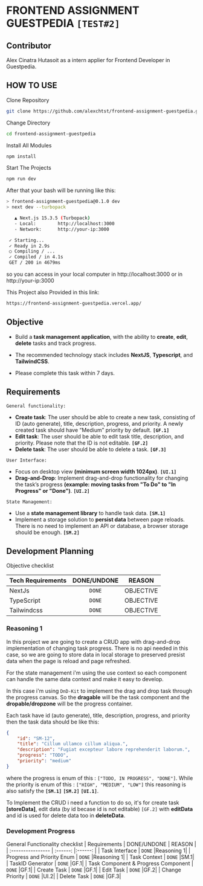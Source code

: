 # FRONTEND ASSIGNMENT GUESTPEDIA `[TEST#2]`

## Contributor
Alex Cinatra Hutasoit as a intern applier for Frontend Developer in Guestpedia.

## HOW TO USE
Clone Repository
```bash
git clone https://github.com/alexchtst/frontend-assignment-guestpedia.git
```

Change Directory
```bash
cd frontend-assignment-guestpedia
```

Install All Modules
```bash
npm install
```

Start The Projects
```bash
npm run dev
```

After that your bash will be running like this:
```bash
> frontend-assignment-guestpedia@0.1.0 dev
> next dev --turbopack

   ▲ Next.js 15.3.5 (Turbopack)
   - Local:        http://localhost:3000
   - Network:      http://your-ip:3000

 ✓ Starting...
 ✓ Ready in 2.9s
 ○ Compiling / ...
 ✓ Compiled / in 4.1s
 GET / 200 in 4679ms
```
so you can access in your local computer in http://localhost:3000 or in http://your-ip:3000

This Project also Provided in this link: 
```bash
https://frontend-assignment-guestpedia.vercel.app/
```

## Objective
- Build a **task management application**, with the ability to **create**, **edit**, **delete**
tasks and track progress.

- The recommended technology stack includes **NextJS**, **Typescript**, and
**TailwindCSS**.

- Please complete this task within 7 days.

## Requirements
`General functionality:`
- **Create task**: The user should be able to create a new task, consisting
of ID (auto generate), title, description, progress, and priority. A
newly created task should have “Medium” priority by default. **`[GF.1]`**
- **Edit task**: The user should be able to edit task title, description, and
priority. Please note that the ID is not editable. **`[GF.2]`**
- **Delete task**: The user should be able to delete a task. **`[GF.3]`**

`User Interface:`
- Focus on desktop view **(minimum screen width 1024px)**. **`[UI.1]`**
- **Drag-and-Drop**: Implement drag-and-drop functionality for changing
the task’s progress **(example: moving tasks from "To Do" to "In
Progress" or "Done")**. **`[UI.2]`**

`State Management:`
- Use a **state management library** to handle task data. **`[SM.1]`**
- Implement a storage solution to **persist data** between page reloads.
There is no need to implement an API or database, a browser storage
should be enough. **`[SM.2]`**

## Development Planning
Objective checklist

| Tech Requirements | DONE/UNDONE   | REASON    |
| :---------------- | :------:      |:------:   |
| NextJs            | `DONE`        |OBJECTIVE  |
| TypeScript        | `DONE`        |OBJECTIVE  |
| Tailwindcss       | `DONE`        |OBJECTIVE  |

### Reasoning 1
In this project we are going to create a CRUD app with drag-and-drop implementation of changing task progress. There is no api needed in this case, so we are going to store data in local storage to preserved presist data when the page is reload and page refreshed. 

For the state management i'm using the use context so each component can handle the same data context and make it easy to develop.

In this case i'm using `DnD-Kit` to implement the drag and drop task through the progress canvas. So the **dragable** will be the task component and the **dropable/dropzone** will be the progress container.

Each task have id (auto generate), title, description, progress, and priority then the task data should be like this:
```json
{
    "id": "SM-12",
    "title": "Cillum ullamco cillum aliqua.",
    "description": "Fugiat excepteur labore reprehenderit laborum.",
    "progress": "TODO",
    "priority": "medium"
}
```
where the progress is enum of this : `["TODO, IN PROGRESS", "DONE"]`. While the priority is enum of this : `["HIGH", "MEDIUM", "LOW"]` this reasoning is also satisfy the **`[SM.1]`** **`[SM.2]`** **`[UI.1]`**.

To Implement the CRUD i need a function to do so, it's for create task **[storeData]**, edit data (by id becase id is not editable) `[GF.2]` with **editData** and id is used for delete data too in **deleteData**.

### Development Progress
General Functionality checklist
| Requirements | DONE/UNDONE   | REASON    |
| :---------------- | :------:      |:------:   |
| Task Interface | `DONE` |Reasoning 1|
| Progress and Priority Enum | `DONE` |Reasoning 1|
| Task Context | `DONE` |SM.1|
| TaskID Generator | `DONE` |GF.1|
| Task Component & Progress Component | `DONE` |GF.1|
| Create Task | `DONE` |GF.1|
| Edit Task | `DONE` |GF.2|
| Change Priority | `DONE` |UI.2|
| Delete Task | `DONE` |GF.3|